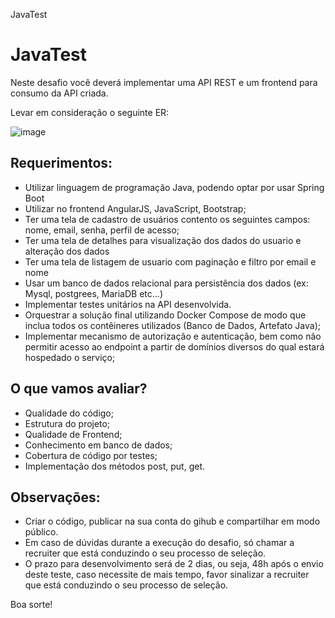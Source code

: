 JavaTest
# JavaTest



Neste desafio você deverá implementar uma API REST e um frontend para consumo da API criada.

Levar em consideração o seguinte ER:

![image](https://user-images.githubusercontent.com/4172391/235768601-8114c9ae-92c6-4023-b756-8b340d78e586.png)


## Requerimentos:

* Utilizar linguagem de programação Java, podendo optar por usar Spring Boot
* Utilizar no frontend AngularJS, JavaScript, Bootstrap;
* Ter uma tela de cadastro de usuários contento os seguintes campos: nome, email, senha, perfil de acesso;
* Ter uma tela de detalhes para visualização dos dados do usuario e alteração dos dados
* Ter uma tela de listagem de usuario com paginação e filtro por email e nome
* Usar um banco de dados relacional para persistência dos dados (ex: Mysql, postgrees, MariaDB etc...)
* Implementar testes unitários na API desenvolvida.
* Orquestrar a solução final utilizando Docker Compose de modo que inclua todos os contêineres utilizados (Banco de Dados, Artefato Java);
* Implementar mecanismo de autorização e autenticação, bem como não permitir acesso ao endpoint a partir de domínios diversos do qual estará hospedado o serviço;


## O que vamos avaliar?

- Qualidade do código;
- Estrutura do projeto;
- Qualidade de Frontend;
- Conhecimento em banco de dados;
- Cobertura de código por testes;
- Implementação dos métodos post, put, get.




## Observações:
* Criar o código, publicar na sua conta do gihub e compartilhar em modo público.
* Em caso de dúvidas durante a execução do desafio, só chamar a recruiter que está conduzindo o seu processo de seleção.
* O prazo para desenvolvimento será de 2 dias, ou seja, 48h após o envio deste teste, caso necessite de mais tempo, favor sinalizar a recruiter que está conduzindo o seu processo de seleção. 



Boa sorte!
